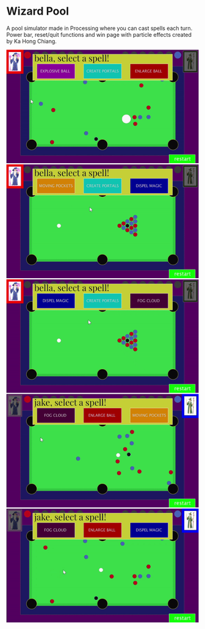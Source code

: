 # Wizard Pool
A pool simulator made in Processing where you can cast spells each turn.
Power bar, reset/quit functions and win page with particle effects created by Ka Hong Chiang.

![explosive ball](/documents/explosive.gif) <br>
![moving pockets](/documents/movingpockets.gif) <br/>
![create portals](/documents/portal.gif) <br/>
![create fog](/documents/fogcloud.gif) <br/>
![enlarge ball](/documents/enlarge.gif) <br/>
